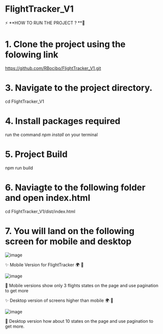# FlightTracker_V1 

⚡ **HOW TO RUN THE PROJECT ? **👷
# 1.  Clone the project using the folowing link

https://github.com/RBocibo/FlightTracker_V1.git
 
# 3. Navigate to the project directory.

cd FlightTracker_V1 

# 4.  Install packages required
  run the command *npm install* on your terminal 

# 5. Project Build

  npm run build
  
# 6.  Naviagte to the following folder and open index.html
 
 cd FlightTracker_V1/dist/index.html
  
# 7. You will land on the following screen for mobile and desktop

![image](https://github.com/RBocibo/FlightTracker_V1/assets/99795114/e9ae741a-6b8d-4027-befd-825f4cedb3c4)


:sparkles: Mobile Version for FlightTracker :earth_africa: :round_pushpin:

![image](https://github.com/RBocibo/FlightTracker_V1/assets/99795114/d04abf9e-8de7-4eef-a266-2bd3a2d82028)

:radio_button: Mobile versions show only 3 flights states on the page and use pagination to get more


:sparkles: Desktop version of screens higher than mobile :earth_africa: :round_pushpin:

![image](https://github.com/RBocibo/FlightTracker_V1/assets/99795114/9625fe20-9393-4fd8-9fae-3fe44de37825)

:radio_button: Desktop version how about 10 states on the page and use pagination to get more.
